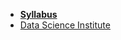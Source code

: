 *  **[Syllabus](README.md)**
* [Data Science Institute](https://www.saintpeters.edu/data-science-institute/)
